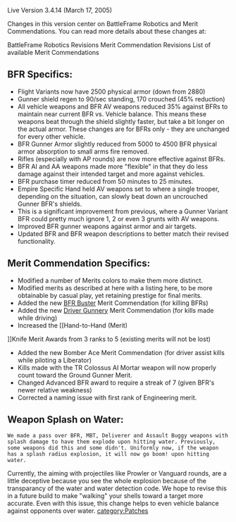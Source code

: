 Live Version 3.4.14 (March 17, 2005)

Changes in this version center on BattleFrame Robotics and Merit
Commendations. You can read more details about these changes at:

BattleFrame Robotics Revisions Merit Commendation Revisions List of
available Merit Commendations

## BFR Specifics:

- Flight Variants now have 2500 physical armor (down from 2880)
- Gunner shield regen to 90/sec standing, 170 crouched (45% reduction)
- All vehicle weapons and BFR AV weapons reduced 35% against BFRs to
  maintain near current BFR vs. Vehicle balance. This means these
  weapons beat through the shield slightly faster, but take a bit
  longer on the actual armor. These changes are for BFRs only - they
  are unchanged for every other vehicle.
- BFR Gunner Armor slightly reduced from 5000 to 4500 BFR physical
  armor absorption to small arms fire removed.
- Rifles (especially with AP rounds) are now more effective against
  BFRs.
- BFR AI and AA weapons made more "flexible" in that they do less
  damage against their intended target and more against vehicles.
- BFR purchase timer reduced from 50 minutes to 25 minutes.
- Empire Specific Hand held AV weapons set to where a single trooper,
  depending on the situation, can slowly beat down an uncrouched
  Gunner BFR's shields.
- This is a significant improvement from previous, where a Gunner
  Variant BFR could pretty much ignore 1, 2 or even 3 grunts with AV
  weapons.
- Improved BFR gunner weapons against armor and air targets.
- Updated BFR and BFR weapon descriptions to better match their
  revised functionality.

## Merit Commendation Specifics:

- Modified a number of Merits colors to make them more distinct.
- Modified merits as described at here with a listing here, to be more
  obtainable by casual play, yet retaining prestige for final merits.
- Added the new [BFR Buster](BFR_Buster.md) Merit Commendation
  (for killing BFRs)
- Added the new [Driver Gunnery](Driver_Gunnery.md) Merit
  Commendation (for kills made while driving)
- Increased the \[\[Hand-to-Hand (Merit)

\]\]Knife Merit Awards from 3 ranks to 5 (existing merits will not be
lost)

- Added the new Bomber Ace Merit Commendation (for driver assist kills
  while piloting a Liberator)
- Kills made with the TR Colossus AI Mortar weapon will now properly
  count toward the Ground Gunner Merit.
- Changed Advanced BFR award to require a streak of 7 (given BFR's
  newer relative weakness)
- Corrected a naming issue with first rank of Engineering merit.

## Weapon Splash on Water:

`We made a pass over BFR, MBT, Deliverer and Assault Buggy weapons with splash damage to have them explode upon hitting water. Previously, some weapons did this and some didn't. Uniformly now, if the weapon has a splash radius explosion, it will now go boom! upon hitting water.`

Currently, the aiming with projectiles like Prowler or Vanguard rounds,
are a little deceptive because you see the whole explosion because of
the transparancy of the water and water detection code. We hope to
revise this in a future build to make "walking" your shells toward a
target more accurate. Even with this issue, this change helps to even
vehicle balance against opponents over water.
[category:Patches](category:Patches.md)
